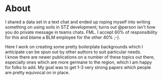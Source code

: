 # About

I shared a data set in a text chat and ended up roping myself into writing something on using soils in STZ development; turns out @person isn't how you do private message in teams chats. FML. 
I accept 60% of responsibility for this and blame a BLM employee for the other 40% ;-). 

Here I work on creating some pretty boilerplate backgrounds which I anticipate can be spun out by other authors to suit particular needs.  
I know there are newer publications on a number of these topics out there, especially ones which are more germane to the region, which I am happy for folks to add. 
My goal was to get 1-3 very strong papers which people are pretty equivocal on in place. 
